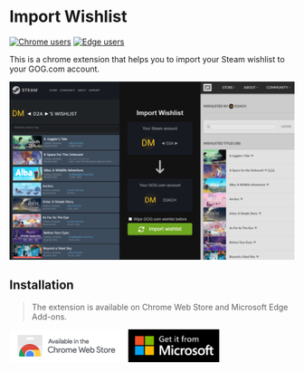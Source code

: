 # Import Wishlist

[![Chrome users](https://img.shields.io/chrome-web-store/users/jenjpehgcedkjfjmelkodhagcogpbmgl?label=Chrome%20users&logo=googlechrome)](https://chrome.google.com/webstore/detail/import-wishlist/jenjpehgcedkjfjmelkodhagcogpbmgl)
[![Edge users](https://img.shields.io/badge/dynamic/json?label=Edge%20users&query=%24.activeInstallCount&url=https://microsoftedge.microsoft.com/addons/getproductdetailsbycrxid/dnpjkgmekpilchdgolfifobohlohlioc&logo=microsoftedge)](https://microsoftedge.microsoft.com/addons/detail/augmented-steam/dnpjkgmekpilchdgolfifobohlohlioc)

This is a chrome extension that helps you to import your Steam wishlist to your GOG.com account.

![Image that shows what the extension does](.github/extension.png)

## Installation

> The extension is available on Chrome Web Store and Microsoft Edge Add-ons.

[![Chrome download link](badges/chrome.png)](https://chrome.google.com/webstore/detail/import-wishlist/jenjpehgcedkjfjmelkodhagcogpbmgl/)
[![Edge download link](badges/edge.png)](https://microsoftedge.microsoft.com/addons/detailimport-wishlist/jenjpehgcedkjfjmelkodhagcogpbmgl)